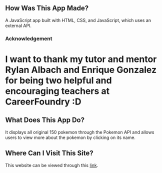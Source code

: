 ## How Was This App Made?
A JavaScript app built with HTML, CSS, and JavaScript, which uses an
external API.

### Acknowledgement
I want to thank my tutor and mentor Rylan Albach and Enrique Gonzalez for being two helpful and encouraging teachers at CareerFoundry :D
=======
## What Does This App Do?
It displays all original 150 pokemon through the Pokemon API and allows users to view more about the pokemon by clicking on its name.

## Where Can I Visit This Site?
This website can be viewed through this [link](https://henryn05.github.io/pokedex/).